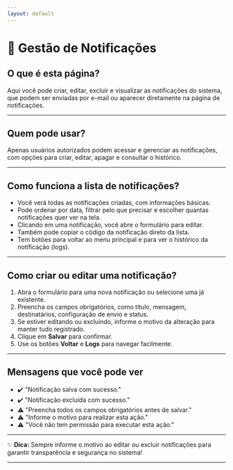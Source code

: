 ```yaml
---
layout: default
---
```


# 📢 Gestão de Notificações

## O que é esta página?
Aqui você pode criar, editar, excluir e visualizar as notificações do sistema, que podem ser enviadas por e-mail ou aparecer diretamente na página de notificações.

---

## Quem pode usar?
Apenas usuários autorizados podem acessar e gerenciar as notificações, com opções para criar, editar, apagar e consultar o histórico.

---

## Como funciona a lista de notificações?
- Você verá todas as notificações criadas, com informações básicas.
- Pode ordenar por data, filtrar pelo que precisar e escolher quantas notificações quer ver na tela.
- Clicando em uma notificação, você abre o formulário para editar.
- Também pode copiar o código da notificação direto da lista.
- Tem botões para voltar ao menu principal e para ver o histórico da notificação (logs).

---

## Como criar ou editar uma notificação?
1. Abra o formulário para uma nova notificação ou selecione uma já existente.
2. Preencha os campos obrigatórios, como título, mensagem, destinatários, configuração de envio e status.
3. Se estiver editando ou excluindo, informe o motivo da alteração para manter tudo registrado.
4. Clique em **Salvar** para confirmar.
5. Use os botões **Voltar** e **Logs** para navegar facilmente.

---

## Mensagens que você pode ver
- ✔️ "Notificação salva com sucesso."
- ✔️ "Notificação excluída com sucesso."
- ⚠️ "Preencha todos os campos obrigatórios antes de salvar."
- ⚠️ "Informe o motivo para realizar esta ação."
- ⚠️ "Você não tem permissão para executar esta ação."

---

✨ **Dica:** Sempre informe o motivo ao editar ou excluir notificações para garantir transparência e segurança no sistema!

---